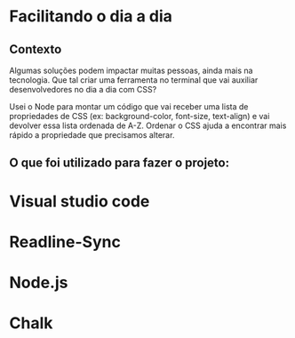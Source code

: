 # Facilitando o dia a dia


<h2>Contexto</h2>

Algumas soluções podem impactar muitas pessoas, ainda mais na
tecnologia. Que tal criar uma ferramenta no terminal que vai auxiliar
desenvolvedores no dia a dia com CSS?

Usei o Node para montar um código que vai receber uma lista de
propriedades de CSS (ex: background-color, font-size, text-align) e vai devolver
essa lista ordenada de A-Z. Ordenar o CSS ajuda a encontrar mais rápido a
propriedade que precisamos alterar.


<h2>O que foi utilizado para fazer o projeto:</h2>
<h1>Visual studio code</h1>
<h1>Readline-Sync</h1>
<h1>Node.js</h1>
<h1>Chalk</h1>
